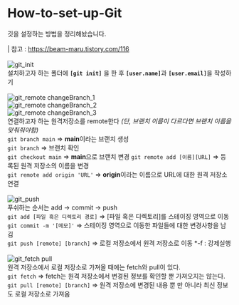 # How-to-set-up-Git
깃을 설정하는 방법을 정리해놨습니다.

| 참고 : https://beam-maru.tistory.com/116<br><br>
![git_init](https://github.com/user-attachments/assets/b23c18f0-2db8-4467-84d2-610e995babe5)<br>
설치하고자 하는 폴더에 <strong>`[git init]`</strong> 을 한 후 <strong>`[user.name]`</strong>과 <strong>`[user.email]`</strong>을 작성하기<br>
<br>
![git_remote changeBranch_1](https://github.com/user-attachments/assets/3997918e-b358-44d1-9356-9c1b3ead03a9)<br>
![git_remote changeBranch_2](https://github.com/user-attachments/assets/60b1ff60-10fd-4a13-b2bf-e3b80de0677a)<br>
![git_remote changeBranch_3](https://github.com/user-attachments/assets/2f0b9ba6-660d-4d92-b2b5-fb3c687158b1)<br>
연결하고자 하는 원격저장소를 remote한다 <em>(단, 브랜치 이름이 다르다면 브랜치 이름을 맞춰줘야함)</em><br>
`git branch main` => <strong>main</strong>이라는 브랜치 생성<br>
`git branch` => 브랜치 확인<br>
`git checkout main` => <strong>main</strong>으로 브랜치 변경
`git remote add [이름][URL]` => 등록된 원격 저장소의 이름을 변경<br>
`git remote add origin 'URL'` => <strong>origin</strong>이라는 이름으로 URL에 대한 원격 저장소 연결<br>
<br>
![git_push](https://github.com/user-attachments/assets/9c353a0a-1bae-4ed8-a7ba-0edaadc400e4)<br>
푸쉬하는 순서는 add -> commit -> push <br>
`git add [파일 혹은 디렉토리 경로]` => [파일 혹은 디렉토리]를 스테이징 영역으로 이동<br>
`git commit -m '[메모]'` => 스테이징 영역으로 이동한 파일들에 대한 변경사항을 남김<br>
`git push [remote] [branch]` => 로컬 저장소에서 원격 저장소로 이동  *-f : 강제실행<br>
<br>
![git_fetch pull](https://github.com/user-attachments/assets/7960f404-364a-4465-b493-60a5bb98fa86)<br>
원격 저장소에서 로컬 저장소로 가져올 때에는 fetch와 pull이 있다.<br>
`git fetch` => fetch는 원격 저장소에서 변경된 정보를 확인할 뿐 가져오지는 않는다.<br>
`git pull [remote] [branch]` => 원격 저장소에 변경된 내용 뿐 만 아니라 최신 정보도 로컬 저장소로 가져옴<br>
